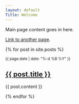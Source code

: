 ```yaml
---
layout: default
Title: Welcome
---
```


Main page content goes in here.

[Link to another page](./another-page.html).

{% for post in site.posts %}

<article class='post'>
  <div class="post-date"><small>{{ page.date | date: "%-d %B %Y" }}</small></div>
  <h1 class='post-title'>
    <a href="{{ site.path }}{{ post.url }}">
      {{ post.title }}
    </a>
  </h1>
  {{ post.content }}
</article>

{% endfor %}

